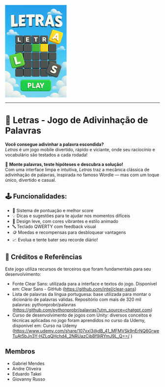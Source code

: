 <img src="./capa.png" alt="Letras Logo" width="200px"/>

---

# 🧩 Letras - Jogo de Adivinhação de Palavras 

**Você consegue adivinhar a palavra escondida?**  
_Letras_ é um jogo mobile divertido, rápido e viciante, onde seu raciocínio e vocabulário são testados a cada rodada!

🧠 **Monte palavras, teste hipóteses e descubra a solução!**  
Com uma interface limpa e intuitiva, _Letras_ traz a mecânica clássica de adivinhação de palavras, inspirada no famoso Wordle — mas com um toque único, divertido e casual.

## 🕹️ Funcionalidades:

- 🎯 Sistema de pontuação e melhor score
- 💡 Dicas e sugestões para te ajudar nos momentos difíceis
- 🎨 Design leve, com cores vibrantes e estilo animado
- 🔤 Teclado QWERTY com feedback visual
- 🪙 Moedas e recompensas para desbloquear vantagens
- 📈 Evolua e tente bater seu recorde diário!


## 🙏 Créditos e Referências

Este jogo utiliza recursos de terceiros que foram fundamentais para seu desenvolvimento:

- Fonte Clear Sans: utilizada para a interface e textos do jogo. Disponível em: Clear Sans - GitHub (https://github.com/intel/clear-sans)
- Lista de palavras da língua portuguesa: base utilizada para montar o dicionário de palavras válidas. Repositório com mais de 320 mil palavras: pythonprobr/palavras (https://github.com/pythonprobr/palavras?utm_source=chatgpt.com)
- Curso de desenvolvimento de jogos com Unity: diversos conceitos e técnicas aplicadas no jogo foram aprendidos no curso da Udemy, disponível em: Curso na Udemy (https://www.udemy.com/share/107xxI3@dB_41_MFMVSk9nErNQ6GrweTuAt5bJn3Y-HZLqQHchd4_2NRUazCjbBf9iRYmJ9L_Q==/
)

## Membros
- Gabriel Mendes
- Andre Oliveira
- Eduardo Takei
- Giovanny Russo